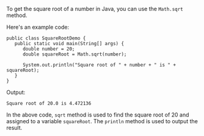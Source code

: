 To get the square root of a number in Java, you can use the `Math.sqrt` method.

Here's an example code:

```
public class SquareRootDemo {
   public static void main(String[] args) {
      double number = 20;
      double squareRoot = Math.sqrt(number);

      System.out.println("Square root of " + number + " is " + squareRoot);
   }
}
```

Output:
```
Square root of 20.0 is 4.472136
```

In the above code, `sqrt` method is used to find the square root of 20 and assigned to a variable `squareRoot`. The `println` method is used to output the result.